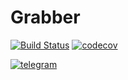 # Grabber
[![Build Status](https://app.travis-ci.com/afoni41985/job4j_grabber.svg?branch=master)](https://app.travis-ci.com/afoni41985/job4j_grabber)
[![codecov](https://codecov.io/gh/afoni41985/job4j_grabber/branch/master/graph/badge.svg?token=7KQXUMLRRC)](https://codecov.io/gh/afoni41985/job4j_grabber)

[![telegram](https://img.shields.io/badge/-telegram-grey?style=flat&logo=telegram&logoColor=white)](https:/t.me/Afoni4)&nbsp;